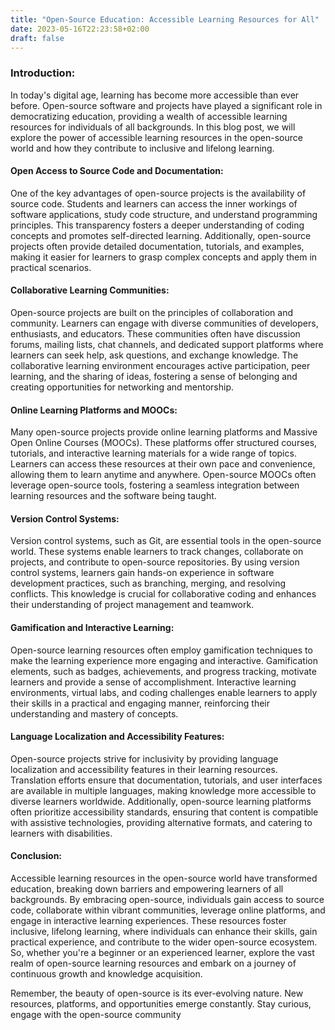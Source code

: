 ```yaml
---
title: "Open-Source Education: Accessible Learning Resources for All"
date: 2023-05-16T22:23:58+02:00
draft: false
---
```



### Introduction:
In today's digital age, learning has become more accessible than ever before. Open-source software and projects have played a significant role in democratizing education, providing a wealth of accessible learning resources for individuals of all backgrounds. In this blog post, we will explore the power of accessible learning resources in the open-source world and how they contribute to inclusive and lifelong learning.

#### Open Access to Source Code and Documentation:

One of the key advantages of open-source projects is the availability of source code. Students and learners can access the inner workings of software applications, study code structure, and understand programming principles. This transparency fosters a deeper understanding of coding concepts and promotes self-directed learning. Additionally, open-source projects often provide detailed documentation, tutorials, and examples, making it easier for learners to grasp complex concepts and apply them in practical scenarios.

#### Collaborative Learning Communities:

Open-source projects are built on the principles of collaboration and community. Learners can engage with diverse communities of developers, enthusiasts, and educators. These communities often have discussion forums, mailing lists, chat channels, and dedicated support platforms where learners can seek help, ask questions, and exchange knowledge. The collaborative learning environment encourages active participation, peer learning, and the sharing of ideas, fostering a sense of belonging and creating opportunities for networking and mentorship.

#### Online Learning Platforms and MOOCs:

Many open-source projects provide online learning platforms and Massive Open Online Courses (MOOCs). These platforms offer structured courses, tutorials, and interactive learning materials for a wide range of topics. Learners can access these resources at their own pace and convenience, allowing them to learn anytime and anywhere. Open-source MOOCs often leverage open-source tools, fostering a seamless integration between learning resources and the software being taught.

#### Version Control Systems:

Version control systems, such as Git, are essential tools in the open-source world. These systems enable learners to track changes, collaborate on projects, and contribute to open-source repositories. By using version control systems, learners gain hands-on experience in software development practices, such as branching, merging, and resolving conflicts. This knowledge is crucial for collaborative coding and enhances their understanding of project management and teamwork.

#### Gamification and Interactive Learning:

Open-source learning resources often employ gamification techniques to make the learning experience more engaging and interactive. Gamification elements, such as badges, achievements, and progress tracking, motivate learners and provide a sense of accomplishment. Interactive learning environments, virtual labs, and coding challenges enable learners to apply their skills in a practical and engaging manner, reinforcing their understanding and mastery of concepts.

#### Language Localization and Accessibility Features:

Open-source projects strive for inclusivity by providing language localization and accessibility features in their learning resources. Translation efforts ensure that documentation, tutorials, and user interfaces are available in multiple languages, making knowledge more accessible to diverse learners worldwide. Additionally, open-source learning platforms often prioritize accessibility standards, ensuring that content is compatible with assistive technologies, providing alternative formats, and catering to learners with disabilities.

#### Conclusion:

Accessible learning resources in the open-source world have transformed education, breaking down barriers and empowering learners of all backgrounds. By embracing open-source, individuals gain access to source code, collaborate within vibrant communities, leverage online platforms, and engage in interactive learning experiences. These resources foster inclusive, lifelong learning, where individuals can enhance their skills, gain practical experience, and contribute to the wider open-source ecosystem. So, whether you're a beginner or an experienced learner, explore the vast realm of open-source learning resources and embark on a journey of continuous growth and knowledge acquisition.

Remember, the beauty of open-source is its ever-evolving nature. New resources, platforms, and opportunities emerge constantly. Stay curious, engage with the open-source community




